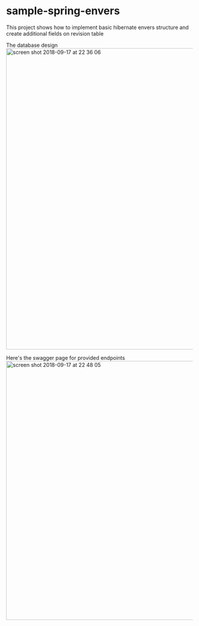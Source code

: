 # sample-spring-envers

This project shows how to implement basic hibernate envers structure and create additional fields on revision table

The database design 
<img width="813" alt="screen shot 2018-09-17 at 22 36 06" src="https://user-images.githubusercontent.com/18212470/45645770-2f07ca80-baca-11e8-9d72-177eb929ccdc.png">


Here's the swagger page for provided endpoints
<img width="699" alt="screen shot 2018-09-17 at 22 48 05" src="https://user-images.githubusercontent.com/18212470/45646384-cfaaba00-bacb-11e8-9a92-62e23ca96968.png">
